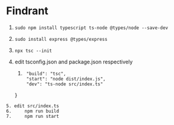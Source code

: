 # Findrant

1.     sudo npm install typescript ts-node @types/node --save-dev
2.     sudo install express @types/express
3.     npx tsc --init
4. edit tsconfig.json and package.json respectively
    1. ```scripts": {
        "build": "tsc",
        "start": "node dist/index.js",
        "dev": "ts-node src/index.ts"
    }
```
5. edit src/index.ts
6.     npm run build
7.     npm run start